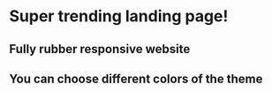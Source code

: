 # Super trending landing page!

## Fully rubber responsive website

## You can choose different colors of the theme
